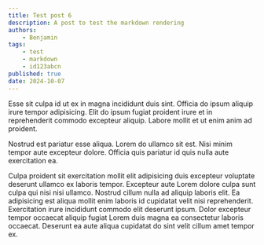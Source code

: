 ```yaml
---
title: Test post 6
description: A post to test the markdown rendering
authors:
    - Benjamin
tags:
    - test
    - markdown
    - id123abcn
published: true
date: 2024-10-07
---
```


Esse sit culpa id ut ex in magna incididunt duis sint. Officia do ipsum aliquip
irure tempor adipisicing. Elit do ipsum fugiat proident irure et in
reprehenderit commodo excepteur aliquip. Labore mollit et ut enim anim ad
proident.

Nostrud est pariatur esse aliqua. Lorem do ullamco sit est. Nisi minim tempor
aute excepteur dolore. Officia quis pariatur id quis nulla aute exercitation ea.

Culpa proident sit exercitation mollit elit adipisicing duis excepteur voluptate
deserunt ullamco ex laboris tempor. Excepteur aute Lorem dolore culpa sunt culpa
qui nisi nisi ullamco. Nostrud cillum nulla ad aliquip laboris elit. Ea
adipisicing est aliqua mollit enim laboris id cupidatat velit nisi
reprehenderit. Exercitation irure incididunt commodo elit deserunt ipsum. Dolor
excepteur tempor occaecat aliquip fugiat Lorem duis magna ea consectetur laboris
occaecat. Deserunt ea aute aliqua cupidatat do sint velit cillum amet tempor ex.
